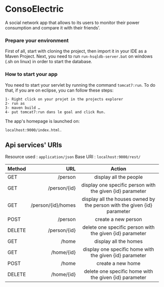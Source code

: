 # ConsoElectric
A social network app that allows to its users to monitor their power consumption and compare it with their friends'.

### Prepare your environment

First of all, start with cloning the project, then import it in your IDE as a Maven Project.
Next, you need to run ```run-hsqldb-server.bat``` on windows (.sh on linux) in order to start the database.

### How to start your app
You need to start your servlet by running the command ```tomcat7:run```. To do that, if you are on eclipse, you can follow these steps:
```
1- Right click on your projet in the projects explorer
2- run as
3- maven build …
4- put tomcat7:run dans le goal and click Run.
```
The app's homepage is launched on:
```
localhost:9000/index.html.
```
## Api services' URIs

Resource used : ```application/json```
Base URI : ```localhost:9000/rest/```


| Method     | URL | Action   |
| :------- | ----: | :---: |
| GET    | /person  |  display all the people   |
| GET    | /person/{id}  |  display one specific person with the given {id} parameter   |
| GET    | /person/{id}/homes  |  display all the houses owned by the person with the given {id} parameter   |
| POST    | /person  |  create a new person   |
| DELETE    | /person/{id}  |  delete one specific person with the given {id} parameter   |
| GET    | /home  |  display all the homes   |
| GET    | /home/{id}  |  display one specific home with the given {id} parameter   |
| POST    | /home  |  create a new home  |
| DELETE    | /home/{id}  |  delete one specific home with the given {id} parameter   |
